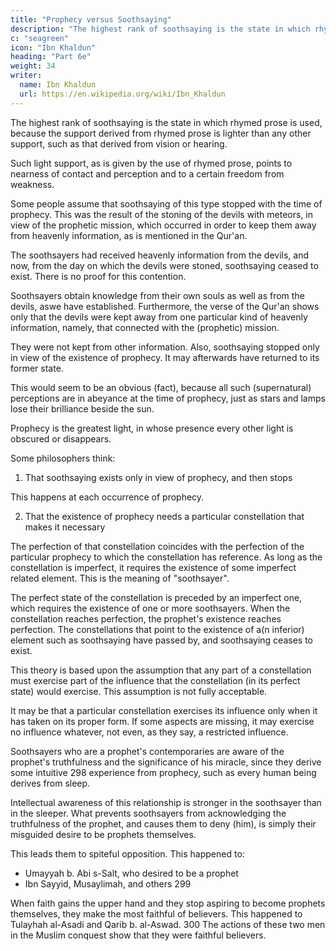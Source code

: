 ```yaml
---
title: "Prophecy versus Soothsaying"
description: "The highest rank of soothsaying is the state in which rhymed prose is used"
c: "seagreen"
icon: "Ibn Khaldun"
heading: "Part 6e"
weight: 34
writer:
  name: Ibn Khaldun
  url: https://en.wikipedia.org/wiki/Ibn_Khaldun
---
```




The highest rank of soothsaying is the state in which rhymed prose is used, because the support derived from rhymed prose is lighter than any other support, such as that derived from vision or hearing. 

Such light support, as is given by the use of rhymed prose, points to nearness of contact and perception and to a certain freedom from weakness.

Some people assume that soothsaying of this type stopped with the time of prophecy. This was the result of the stoning of the devils with meteors, in view of the prophetic mission, which occurred in order to keep them away from heavenly information, as is mentioned in the Qur'an. 

<!-- 295  -->

The soothsayers had received heavenly information from the devils, and now, from the day on which the devils were stoned, soothsaying ceased to exist. There is no proof for this contention.

Soothsayers obtain knowledge from their own souls as well as from the devils, aswe have established. Furthermore, the verse of the Qur'an shows only that the devils were kept away from one particular kind of heavenly information, namely, that connected with the (prophetic) mission. 

They were not kept from other information. Also, soothsaying stopped only in view of the existence of prophecy. It may
afterwards have returned to its former state. 

This would seem to be an obvious (fact), because all such (supernatural) perceptions are in abeyance at the time of prophecy, just as stars and lamps lose their brilliance beside the sun. 

Prophecy is the greatest light, in whose presence every other light is obscured or disappears.

Some philosophers think:

1. That soothsaying exists only in view of prophecy, and then stops

This happens at each occurrence of prophecy.

2. That the existence of prophecy needs a particular constellation that makes it necessary

The perfection of that constellation coincides with the perfection of the particular prophecy to which the constellation has reference. As long as the constellation is imperfect, it requires the existence of some imperfect related element. This is the meaning of "soothsayer". 

The perfect state of the constellation is preceded by an imperfect one, which requires the existence of one or more soothsayers. When the constellation reaches perfection, the prophet's existence reaches perfection. The constellations that point to the existence of a(n inferior) element such as soothsaying have passed by, and soothsaying ceases to exist.

This theory is based upon the assumption that any part of a constellation must exercise part of the influence that the constellation (in its perfect state) would exercise. This assumption is not fully acceptable.

It may be that a particular constellation exercises its influence only when it has taken on its proper form. If some aspects are missing, it may exercise no influence whatever, not even, as they say, a restricted influence.

Soothsayers who are a prophet's contemporaries are aware of the prophet's truthfulness and the significance of his miracle, since they derive some intuitive 298 experience from prophecy, such as every human being derives from sleep.

Intellectual awareness of this relationship is stronger in the soothsayer than in the sleeper. What prevents soothsayers from acknowledging the truthfulness of the prophet, and causes them to deny (him), is simply their misguided desire to be prophets themselves. 

This leads them to spiteful opposition. This happened to:
- Umayyah b. Abi s-Salt, who desired to be a prophet
- Ibn Sayyid, Musaylimah, and others 299 

When faith gains the upper hand and they stop aspiring to become prophets themselves, they make the most faithful of believers. This happened to Tulayhah al-Asadi and Qarib b. al-Aswad. 300 The actions of these two
men in the Muslim conquest show that they were faithful believers.

